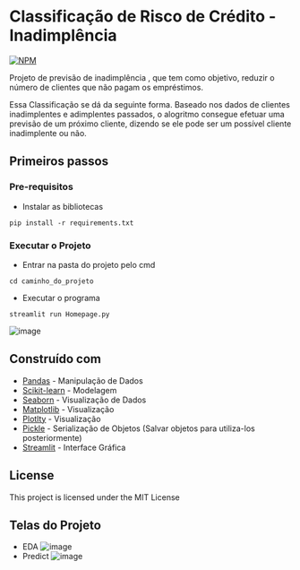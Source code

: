 # Classificação de Risco de Crédito - Inadimplência

[![NPM](https://img.shields.io/npm/l/react)](https://github.com/LucasAlves99/CreditDataRisk_Classification/blob/main/LICENSE) 

Projeto de previsão de inadimplência , que tem como objetivo, reduzir o número de clientes que não pagam os empréstimos.

Essa Classificação se dá da seguinte forma. Baseado nos dados de clientes inadimplentes e adimplentes passados, o alogritmo consegue efetuar 
uma previsão de um próximo cliente, dizendo se ele pode ser um possível cliente inadimplente ou não.

## Primeiros passos

### Pre-requisitos

- Instalar as bibliotecas

```
pip install -r requirements.txt
```

### Executar o Projeto

- Entrar na pasta do projeto pelo cmd

```
cd caminho_do_projeto
```

- Executar o programa

```
streamlit run Homepage.py
```
![image](https://user-images.githubusercontent.com/50807648/226122129-964dee2b-095c-4221-9c22-f25a47461839.png)

## Construído com
* [Pandas](https://pandas.pydata.org/) - Manipulação de Dados
* [Scikit-learn](https://scikit-learn.org/stable/) - Modelagem
* [Seaborn](https://seaborn.pydata.org/index.html) - Visualização de Dados
* [Matplotlib](https://matplotlib.org/) - Visualização 
* [Plotlty](https://plotly.com/) - Visualização
* [Pickle](https://docs.python.org/3/library/pickle.html) - Serialização de Objetos (Salvar objetos para utiliza-los posteriormente)
* [Streamlit](https://streamlit.io/) - Interface Gráfica

## License

This project is licensed under the MIT License


## Telas do Projeto
* EDA
![image](https://user-images.githubusercontent.com/50807648/230182936-02d59e74-f6e6-418e-994b-1e3a6570224f.png)
* Predict
![image](https://user-images.githubusercontent.com/50807648/230183185-f830b570-2603-4476-8781-2ad89d780dfa.png)








